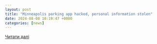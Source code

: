 ```yaml
---
layout: post
title: "Minneapolis parking app hacked, personal information stolen"
date: 2024-08-08 10:19:47 +0000
categories: [news]
---
```


[Читати далі](https://www.startribune.com/minneapolis-parking-app-hacked-personal-information-stolen/600051526?refresh=true)
